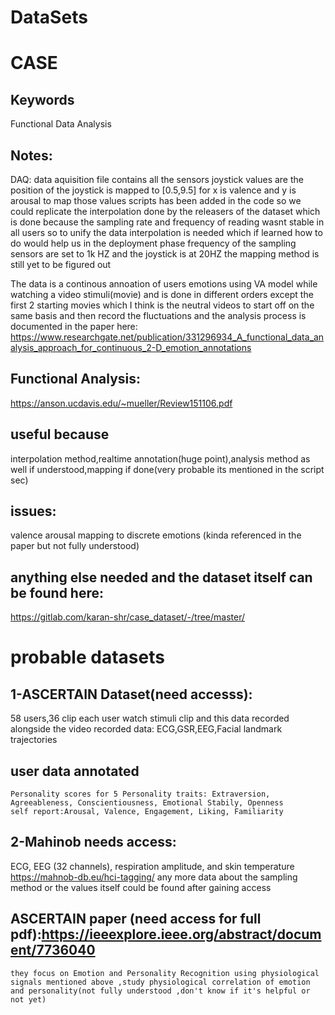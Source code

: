 # DataSets

# CASE
## Keywords
Functional Data Analysis
## Notes:
  DAQ: data aquisition file contains all the sensors
  joystick values are the position of the joystick is mapped to [0.5,9.5] for x is valence and y is arousal to map those values
  scripts has been added in the code so we could replicate the interpolation done by the releasers of the dataset which is done because the sampling rate and frequency     of reading wasnt stable in all users so to unify the data interpolation is needed which if learned how to do would help us in the deployment phase
  frequency of the sampling sensors are set to 1k HZ and the joystick is at 20HZ the mapping method is still yet to be figured out
  
The data is a continous annoation of users emotions using VA model while watching a video stimuli(movie) and is done in different orders except the first 2 starting movies which I think is the neutral videos to start off on the same basis and then record the fluctuations and the analysis process is documented in the paper here:
https://www.researchgate.net/publication/331296934_A_functional_data_analysis_approach_for_continuous_2-D_emotion_annotations

## Functional Analysis:
https://anson.ucdavis.edu/~mueller/Review151106.pdf

## useful because
interpolation method,realtime annotation(huge point),analysis method as well if understood,mapping if done(very probable its mentioned in the script sec)
## issues:
valence arousal mapping to discrete emotions (kinda referenced in the paper but not fully understood)

## anything else needed and the dataset itself can be found here:
https://gitlab.com/karan-shr/case_dataset/-/tree/master/

# probable datasets
## 1-ASCERTAIN Dataset(need accesss):
  58 users,36 clip
  each user watch stimuli clip and this data recorded alongside the video
  recorded data: ECG,GSR,EEG,Facial landmark trajectories
## user data annotated
    Personality scores for 5 Personality traits: Extraversion, Agreeableness, Conscientiousness, Emotional Stabily, Openness
    self report:Arousal, Valence, Engagement, Liking, Familiarity
## 2-Mahinob needs access:
  ECG, EEG (32 channels), respiration amplitude, and skin temperature
  https://mahnob-db.eu/hci-tagging/
  any more data about the sampling method or the values itself could be found after gaining access
## ASCERTAIN paper (need access for full pdf):https://ieeexplore.ieee.org/abstract/document/7736040
    they focus on Emotion and Personality Recognition using physiological signals mentioned above ,study physiological correlation of emotion and personality(not fully understood ,don't know if it's helpful or not yet)
